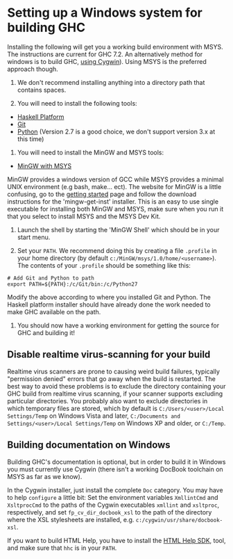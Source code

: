 # Setting up a Windows system for building GHC



Installing the following will get you a working build environment with MSYS. The instructions are current for GHC 7.2. An alternatively method for windows is to build GHC, [using Cygwin](building/windows/cygwin)).  Using MSYS is the preferred approach though.


1. We don't recommend installing anything into a directory path that contains spaces.

1. You will need to install the following tools:

- [ Haskell Platform](http://hackage.haskell.org/platform/)
- [ Git](http://git-scm.com/)
- [
  Python](http://python.org/) (Version 2.7 is a good choice, we don't support version 3.x at this time)

1. You will need to install the MinGW and MSYS tools:

- [ MinGW with MSYS](http://www.mingw.org/)


MinGW provides a windows version of GCC while MSYS provides a minimal UNIX environment (e.g bash, make... ect). The website for MinGW is a little confusing, go to the [
getting started](http://www.mingw.org/wiki/Getting_Started) page and follow the download instructions for the 'mingw-get-inst' installer. This is an easy to use single executable for installing both MinGW and MSYS, make sure when you run it that you select to install MSYS and the MSYS Dev Kit.


1. Launch the shell by starting the 'MinGW Shell' which should be in your start menu.

1. Set your `PATH`.  We recommend doing this by creating a file `.profile` in your home directory (by default `c:/MinGW/msys/1.0/home/<username>`).  The contents of your `.profile` should be something like this:

```wiki
# Add Git and Python to path
export PATH=${PATH}:/c/Git/bin:/c/Python27
```


Modify the above according to where you installed Git and Python. The Haskell platform installer should have already done the work needed to make GHC available on the path.


1. You should now have a working environment for getting the source for GHC and building it!

## Disable realtime virus-scanning for your build



Realtime virus scanners are prone to causing weird build failures, typically "permission denied" errors that go away when the build is restarted.  The best way to avoid these problems is to exclude the directory containing your GHC build from realtime virus scanning, if your scanner supports excluding particular directories.  You probably also want to exclude directories in which temporary files are stored, which by default is `C:/Users/<user>/Local Settings/Temp` on Windows Vista and later, `C:/Documents and Settings/<user>/Local Settings/Temp` on Windows XP and older, or `C:/Temp`.


## Building documentation on Windows



Building GHC's documentation is optional, but in order to build it in Windows you must currently use Cygwin (there isn't a working DocBook toolchain on MSYS as far as we know).



In the Cygwin installer, just install the complete `Doc` category. You may have to help `configure` a little bit: Set the environment variables `XmllintCmd` and `XsltprocCmd` to the paths of the Cygwin executables `xmllint` and `xsltproc`, respectively, and set `fp_cv_dir_docbook_xsl` to the path of the directory where the XSL stylesheets are installed, e.g. `c:/cygwin/usr/share/docbook-xsl`.    



If you want to build HTML Help, you have to install the [
HTML Help SDK](http://msdn.microsoft.com/library/default.asp?url=/library/en-us/htmlhelp/html/hworiHTMLHelpStartPage.asp), tool, and make sure that `hhc` is in your `PATH`.


